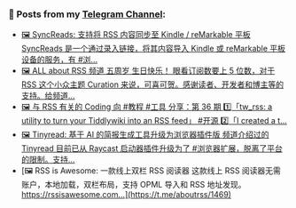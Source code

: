 ### 📰 Posts from my [Telegram Channel](https://t.me/s/aboutrss):
<!-- BLOG-POST-LIST:START -->
- [🖼 SyncReads: 支持将 RSS 内容同步至 Kindle / reMarkable 平板 SyncReads 是一个通过录入链接，将其内容导入 Kindle 或 reMarkable 平板设备的服务，有 #浏...](https://t.me/aboutrss/1473)
- [🖼 ALL about RSS 频道 五周岁 生日快乐！ 眼看订阅数要上 5 位数，对于 RSS 这个小众主题 Curation 来说，可喜可贺。感谢读者、开发者和博主等的支持。给频道...](https://t.me/aboutrss/1472)
- [🖼 与 RSS 有关的 Coding 向 #教程 #工具 分享：第 36 期 1️⃣「tw_rss: a utility to turn your Tiddlywiki into an RSS feed」 #开源 2️⃣「I created a t...](https://t.me/aboutrss/1471)
- [🖼 Tinyread: 基于 AI 的简报生成工具升级为浏览器插件版 频道介绍过的 Tinyread 目前已从 Raycast 启动器插件升级为了 #浏览器扩展，脱离了平台的限制。支持...](https://t.me/aboutrss/1470)
- [🖼 RSS is Awesome: 一款线上双栏 RSS 阅读器 这款线上 RSS 阅读器无需账户，本地加载，双栏布局，支持 OPML 导入和 RSS 地址发现。 https://rssisawesome.com...](https://t.me/aboutrss/1469)
<!-- BLOG-POST-LIST:END -->

<!--
**AboutRSS/AboutRSS** is a ✨ _special_ ✨ repository because its `README.md` (this file) appears on your GitHub profile.

Here are some ideas to get you started:

- 🔭 I’m currently working on ...
- 🌱 I’m currently learning ...
- 👯 I’m looking to collaborate on ...
- 🤔 I’m looking for help with ...
- 💬 Ask me about ...
- 📫 How to reach me: ...
- 😄 Pronouns: ...
- ⚡ Fun fact: ...
-->
